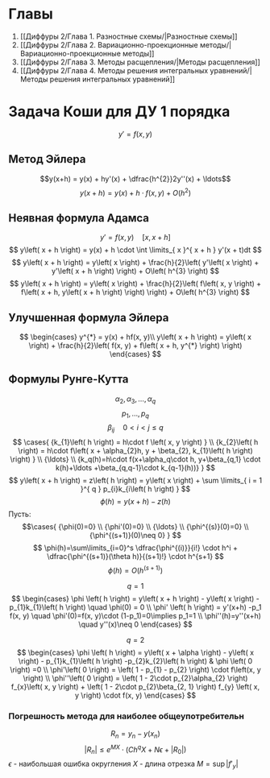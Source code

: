 # Главы
1. [[Диффуры 2/Глава 1. Разностные схемы/|Разностные схемы]]
2. [[Диффуры 2/Глава 2. Вариационно-проекционные методы/|Вариационно-проекционные методы]]
3. [[Диффуры 2/Глава 3. Методы расщепления/|Методы расщепления]]
4. [[Диффуры 2/Глава 4. Методы решения интегральных уравнений/|Методы решения интегральных уравнений]]

# Задача Коши для ДУ 1 порядка

$$y'=f(x, y)$$
## Метод Эйлера
$$y(x+h) = y(x) + hy'(x) + \dfrac{h^{2}}2y''(x) + \ldots$$
$$y(x+h)=y(x)+h\cdot f(x, y)+O(h^2)$$

## Неявная формула Адамса
$$y' = f(x, y) \quad \left[ x, x + h \right]$$
$$
y\left( x + h \right) = y(x) + h \cdot \int \limits_{ x }^{ x + h } y'(x + t)dt
$$
$$
y\left( x + h \right)  = y\left( x \right)  + \frac{h}{2}\left( y'\left( x \right)  + y'\left( x + h \right)  \right)  + O\left( h^{3} \right)
$$
$$
y\left( x + h \right) = y\left( x \right)  + \frac{h}{2}\left( f\left( x, y \right) + f\left( x + h, y\left( x + h \right) \right) \right)  + O\left( h^{3} \right) 
$$
## Улучшенная формула Эйлера
$$
\begin{cases}
y^{*} = y(x) + hf(x, y)\\
y\left( x + h \right) = y\left( x \right)  + \frac{h}{2}\left( f(x, y) + f\left( x + h, y^{*} \right)  \right)
\end{cases}
$$
## Формулы Рунге-Кутта
$$\alpha_2, \alpha_3, \ldots, \alpha_q$$
$$p_1,\ldots,p_q$$
$$\beta_{ij}\quad 0<i<j\le q$$
$$
\cases{
{k_{1}\left( h \right) = h\cdot f \left( x, y \right) } \\
{k_{2}\left( h \right) = h\cdot f\left( x + \alpha_{2}h, y + \beta_{2}, k_{1}\left( h \right)  \right) } \\
{\ldots} \\
{k_q(h)=h\cdot f(x+\alpha_q\cdot h, y+\beta_{q,1} \cdot k(h)+\ldots +\beta_{q,q-1}\cdot k_{q-1}(h))}
}
$$
$$
y\left( x + h \right) = z\left( h \right) = y\left( x \right) + \sum \limits_{ i = 1 }^{ q } p_{i}k_{i\left( h \right) }
$$
$$
\phi(h)=y(x+h)-z(h)
$$
Пусть:
$$\cases{
{\phi(0)=0} \\
{\phi'(0)=0} \\
{\ldots} \\
{\phi^{(s)}(0)=0} \\
{\phi^{(s+1)}(0)\neq 0}
}
$$
$$
\phi(h)=\sum\limits_{i=0}^s \dfrac{\phi^{(i)}}{i!} \cdot h^i + \dfrac{\phi^{(s+1)}(\theta h)}{(s+1)!} \cdot h^{s+1}
$$
$$\phi(h)=O\left (h^{(s+1)} \right)$$

$$
q = 1
$$
$$
\begin{cases}
\phi \left( h \right) = y\left( x + h \right) - y\left( x \right)  -p_{1}k_{1}\left( h \right)  \quad \phi(0) = 0 \\
\phi' \left( h \right) = y'(x+h) -p_1 f(x, y) \quad \phi'(0)=f(x, y)\cdot (1-p_1)=0\implies p_1=1 \\
\phi''(h)=y''(x+h) \quad y''(x)\neq 0
\end{cases} 
$$

$$
q = {2}
$$
$$
\begin{cases}
\phi \left( h \right) = y\left( x + \alpha \right)  - y\left( x \right) - p_{1}k_{1}\left( h \right) -p_{2}k_{2}\left( h \right)  & \phi \left( 0 \right) =0 \\
\phi'\left( 0 \right) = \left( 1 - p_{1} - p_{2} \right) \cdot f\left(x, y \right)  \\
\phi''\left( 0 \right) = \left( 1 - 2\cdot p_{2}\alpha_{2} \right) f_{x}\left( x, y \right) + \left( 1 - 2\cdot p_{2}\beta_{2, 1} \right) f_{y} \left( x, y \right) \cdot f(x, y)
\end{cases}
$$

### Погрешность метода для наиболее общеупотребительн
$$R_n=y_n-y(x_n)$$
$$|R_n|\le e^{MX}\cdot \left( Ch^qX+N\epsilon+|R_0| \right)$$
$\epsilon$ - наибольшая ошибка округления
$X$ - длина отрезка
$M=\sup |f'_y|$






